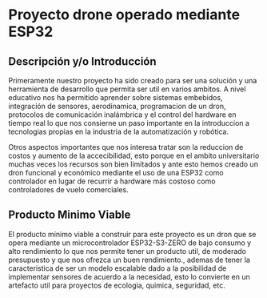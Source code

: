 # Proyecto drone operado mediante ESP32

## Descripción y/o Introducción
Primeramente nuestro proyecto ha sido creado para ser una solución y una herramienta de desarrollo que permita ser util en varios ambitos. A nivel educativo nos ha permitido aprender sobre sistemas embebidos, integración de sensores, aerodinamica, programacion de un dron, protocolos de comunicación inalámbrica y el control del hardware en tiempo real lo que nos consierne un paso importante en la introduccion a tecnologias propias en la industria de la automatización y robótica.

Otros aspectos importantes que nos interesa tratar son la reduccion de costos y aumento de la accecibilidad, esto porque en el ambito universitario muchas veces los recursos son bien limitados y ante esto hemos creado un dron funcional y económico mediante el uso de una ESP32 como controlador en lugar de recurrir a hardware más costoso como controladores de vuelo comerciales.
## Producto Minimo Viable
El producto minimo viable a construir para este proyecto es un dron que se opera mediante un microcontrolador ESP32-S3-ZERO de bajo consumo y alto rendimiento lo que nos permite tener un  producto util, de moderado presupuesto  y que nos ofrezca un buen rendimiento., ademas de tener la caracteristica de ser un modelo escalable dado a la posibilidad de implementar sensores de acuerdo a la necesidad, esto lo convierte en un artefacto util para proyectos de ecologia, quimica, seguridad, etc. 
